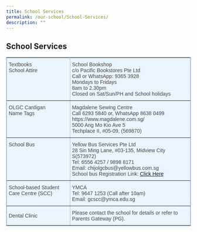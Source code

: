 ```yaml
---
title: School Services
permalink: /our-school/School-Services/
description: ""
---
```

## School Services 


<style type="text/css">table, th{ border: 1px solid black; } 
td { border: 1px solid black; } 
.tg  {border-collapse:collapse;border-color:#9ABAD9;border-spacing:0;}
.tg td{background-color:#EBF5FF;border-color:#9ABAD9;border-style:solid;border-width:1px;color:#444;
  font-family:Arial, sans-serif;font-size:14px;overflow:hidden;padding:10px 5px;word-break:normal;}
.tg th{background-color:#409cff;border-color:#9ABAD9;border-style:solid;border-width:1px;color:#fff;
  font-family:Arial, sans-serif;font-size:14px;font-weight:normal;overflow:hidden;padding:10px 5px;word-break:normal;}
.tg .tg-cly1{text-align:left;vertical-align:middle}
.tg .tg-lboi{border-color:inherit;text-align:left;vertical-align:middle}
.tg .tg-f8tz{background-color:#409cff;border-color:inherit;text-align:left;vertical-align:top}
.tg .tg-8uq7{background-color:#409cff;border-color:#000000;text-align:left;vertical-align:top}
.tg .tg-xi5q{background-color:#409CFF;text-align:left;vertical-align:top}
.tg .tg-30ni{background-color:#409cff;text-align:left;vertical-align:top}
.tg .tg-0pky{border-color:inherit;text-align:left;vertical-align:top}
.tg .tg-0lax{text-align:left;vertical-align:top}
</style>
<table class="tg">
<tbody>
  <tr>
    <td class="tg-0pky">Textbooks<br>
	 School Attire</td>
    <td class="tg-0pky">School Bookshop<br>c/o Pacific Bookstores Pte Ltd<br>
Call or WhatsApp: 9365 3928<br>Mondays to Fridays<br>
8am to 2.30pm<br>Closed on Sat/Sun/PH and School holidays<br>
</td>
  </tr>
  <tr>
    <td class="tg-0pky">OLGC Cardigan<br> Name Tags</td>
    <td class="tg-0pky">Magdalene Sewing Centre<br>
Call 6293 5840 or, WhatsApp 8638 0499<br>
https://www.magdalene.com.sg/<br>
5000 Ang Mo Kio Ave 5<br>
Techplace II, #05-09, (569870) <br>
</td>
  </tr>
	  <tr>
    <td class="tg-0pky">School Bus</td>
    <td class="tg-0pky"> Yellow Bus Services Pte Ltd<br>
28 Sin Ming Lane, #03-135, Midview City S(573972) <br>
Tel: 6556 4257 / 9898 8171<br>
Email: chijolgcbus@yellowbus.com.sg<br>
School bus Registration Link:
<a rel="noopener noreferrer" target="_blank" href="https://yellowbus.adaptivebizapp.com/REGISTRATION/CREATEBYSCHOOL?IDE=cjXlSbTPCUIoYqCDs/4NkyXCpKggXBdeSVpSCKSuNMD0xZ8RybQMU7M4VwJuHdke+nVdsP7QxS3LvC/XSvgnqBV1BX9vNBADfFRxW86nI9Q=">Click Here</a>
		</td>
  </tr>
  <tr>
    <td class="tg-0pky">School-based Student Care Centre (SCC)</td>
    <td class="tg-0pky">YMCA<br>
Tel: 9647 1253 (Call after 10am)<br>
Email: gcscc@ymca.edu.sg
</td>
  </tr>
  <tr>
    <td class="tg-lboi">Dental Clinic</td>
    <td class="tg-lboi">Please contact the school for details or refer to Parents Gateway (PG).
 </td>
  </tr>
 
</tbody>
</table>

